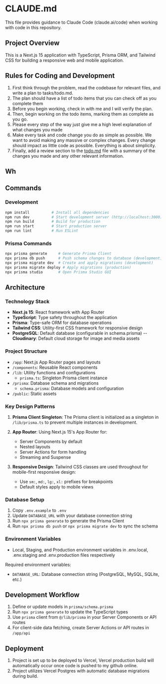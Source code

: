 # CLAUDE.md

This file provides guidance to Claude Code (claude.ai/code) when working with code in this repository.

## Project Overview

This is a Next.js 15 application with TypeScript, Prisma ORM, and Tailwind CSS for building a responsive web and mobile application.

## Rules for Coding and Development

1. First think through the problem, read the codebase for relevant files, and write a plan to tasks/todo.md.
2. The plan should have a list of todo items that you can check off as you complete them
3. Before you begin working, check in with me and I will verify the plan.
4. Then, begin working on the todo items, marking them as complete as you go.
5. Please every step of the way just give me a high level explanation of what changes you made
6. Make every task and code change you do as simple as possible. We want to avoid making any massive or complex changes. Every change should impact as little code as possible. Everything is about simplicity.
7. Finally, add a review section to the [todo.md](http://todo.md/) file with a summary of the changes you made and any other relevant information.

## Wh

## Commands

### Development
```bash
npm install          # Install all dependencies
npm run dev          # Start development server (http://localhost:3000)
npm run build        # Build for production
npm run start        # Start production server
npm run lint         # Run ESLint
```

### Prisma Commands
```bash
npx prisma generate     # Generate Prisma Client
npx prisma db push      # Push schema changes to database (development)
npx prisma migrate dev  # Create and apply migrations (development)
npx prisma migrate deploy # Apply migrations (production)
npx prisma studio       # Open Prisma Studio GUI
```

## Architecture

### Technology Stack
- **Next.js 15**: React framework with App Router
- **TypeScript**: Type safety throughout the application
- **Prisma**: Type-safe ORM for database operations
- **Tailwind CSS**: Utility-first CSS framework for responsive design
- **PostgreSQL**: Default database (configurable in schema.prisma)
-- **Cloudinary**: Default cloud storage for image and media assets

### Project Structure
- `/app`: Next.js App Router pages and layouts
- `/components`: Reusable React components
- `/lib`: Utility functions and configurations
  - `prisma.ts`: Singleton Prisma client instance
- `/prisma`: Database schema and migrations
  - `schema.prisma`: Database models and configuration
- `/public`: Static assets


### Key Design Patterns

1. **Prisma Client Singleton**: The Prisma client is initialized as a singleton in `/lib/prisma.ts` to prevent multiple instances in development.

2. **App Router**: Using Next.js 15's App Router for:
   - Server Components by default
   - Nested layouts
   - Server Actions for form handling
   - Streaming and Suspense

3. **Responsive Design**: Tailwind CSS classes are used throughout for mobile-first responsive design:
   - Use `sm:`, `md:`, `lg:`, `xl:` prefixes for breakpoints
   - Default styles apply to mobile views

### Database Setup

1. Copy `.env.example` to `.env`
2. Update `DATABASE_URL` with your database connection string
3. Run `npx prisma generate` to generate the Prisma Client
4. Run `npx prisma db push` or `npx prisma migrate dev` to sync the schema

### Environment Variables

- Local, Staging, and Production environment variables in .env.local, .env.staging and .env.production files respectively

Required environment variables:
- `DATABASE_URL`: Database connection string (PostgreSQL, MySQL, SQLite, etc.)

## Development Workflow

1. Define or update models in `prisma/schema.prisma`
2. Run `npx prisma generate` to update the TypeScript types
3. Use `prisma` client from `@/lib/prisma` in your Server Components or API routes
4. For client-side data fetching, create Server Actions or API routes in `/app/api`


## Deployment
1. Project is set up to be deployed to Vercel, Vercel production build will automatically occur once code is pushed to my github online.
2. Project utilizes Vercel Postgres with automatic database migrations during build.
